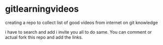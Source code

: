 # gitlearningvideos
creating a repo to collect list of good videos from internet on git knowledge

i have to search and add i invite you all to do same.
You can comment or actual fork this repo and add the links.
